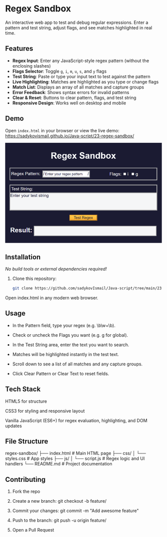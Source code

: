 # Regex Sandbox

An interactive web app to test and debug regular expressions. Enter a pattern and test string, adjust flags, and see matches highlighted in real time.

## Features

- **Regex Input**: Enter any JavaScript-style regex pattern (without the enclosing slashes)  
- **Flags Selector**: Toggle `g`, `i`, `m`, `u`, `s`, and `y` flags  
- **Test String**: Paste or type your input text to test against the pattern  
- **Live Highlighting**: Matches are highlighted as you type or change flags  
- **Match List**: Displays an array of all matches and capture groups  
- **Error Feedback**: Shows syntax errors for invalid patterns  
- **Clear & Reset**: Buttons to clear pattern, flags, and test string  
- **Responsive Design**: Works well on desktop and mobile  

## Demo

Open `index.html` in your browser or view the live demo:  
<https://sadykovismail.github.io/Java-script/23-regex-sandbox/>

![Screenshot of the Regex Sandbox app](./screenshot.png)

## Installation

_No build tools or external dependencies required!_

1. Clone this repository:  
   ```bash
   git clone https://github.com/sadykovIsmail/Java-script/tree/main/23-regex-sandbox
Open index.html in any modern web browser.

## Usage
- In the Pattern field, type your regex (e.g. \b\w+\b).

- Check or uncheck the Flags you want (e.g. g for global).

- In the Test String area, enter the text you want to search.

- Matches will be highlighted instantly in the test text.

- Scroll down to see a list of all matches and any capture groups.

- Click Clear Pattern or Clear Text to reset fields.

## Tech Stack
HTML5 for structure

CSS3 for styling and responsive layout

Vanilla JavaScript (ES6+) for regex evaluation, highlighting, and DOM updates

## File Structure

regex-sandbox/
├── index.html           # Main HTML page
├── css/
│   └── styles.css       # App styles
├── js/
│   └── script.js           # Regex logic and UI handlers
└── README.md            # Project documentation

## Contributing
1) Fork the repo

2) Create a new branch:
git checkout -b feature/<your-branch-name>

3) Commit your changes:
git commit -m "Add awesome feature"

4) Push to the branch:
git push -u origin feature/<your-branch-name>

5) Open a Pull Request